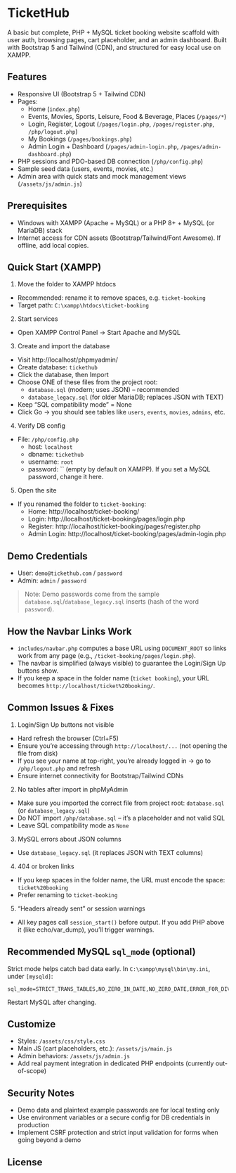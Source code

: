 # TicketHub

A basic but complete, PHP + MySQL ticket booking website scaffold with user auth, browsing pages, cart placeholder, and an admin dashboard. Built with Bootstrap 5 and Tailwind (CDN), and structured for easy local use on XAMPP.

## Features
- Responsive UI (Bootstrap 5 + Tailwind CDN)
- Pages:
  - Home (`index.php`)
  - Events, Movies, Sports, Leisure, Food & Beverage, Places (`/pages/*`)
  - Login, Register, Logout (`/pages/login.php`, `/pages/register.php`, `/php/logout.php`)
  - My Bookings (`/pages/bookings.php`)
  - Admin Login + Dashboard (`/pages/admin-login.php`, `/pages/admin-dashboard.php`)
- PHP sessions and PDO-based DB connection (`/php/config.php`)
- Sample seed data (users, events, movies, etc.)
- Admin area with quick stats and mock management views (`/assets/js/admin.js`)

## Prerequisites
- Windows with XAMPP (Apache + MySQL) or a PHP 8+ + MySQL (or MariaDB) stack
- Internet access for CDN assets (Bootstrap/Tailwind/Font Awesome). If offline, add local copies.

## Quick Start (XAMPP)
1) Move the folder to XAMPP htdocs
- Recommended: rename it to remove spaces, e.g. `ticket-booking`
- Target path: `C:\xampp\htdocs\ticket-booking`

2) Start services
- Open XAMPP Control Panel → Start Apache and MySQL

3) Create and import the database
- Visit http://localhost/phpmyadmin/
- Create database: `tickethub`
- Click the database, then Import
- Choose ONE of these files from the project root:
  - `database.sql` (modern; uses JSON) – recommended
  - `database_legacy.sql` (for older MariaDB; replaces JSON with TEXT)
- Keep “SQL compatibility mode” = None
- Click Go → you should see tables like `users`, `events`, `movies`, `admins`, etc.

4) Verify DB config
- File: `/php/config.php`
  - host: `localhost`
  - dbname: `tickethub`
  - username: `root`
  - password: `` (empty by default on XAMPP). If you set a MySQL password, change it here.

5) Open the site
- If you renamed the folder to `ticket-booking`:
  - Home: http://localhost/ticket-booking/
  - Login: http://localhost/ticket-booking/pages/login.php
  - Register: http://localhost/ticket-booking/pages/register.php
  - Admin Login: http://localhost/ticket-booking/pages/admin-login.php

## Demo Credentials
- User: `demo@tickethub.com` / `password`
- Admin: `admin` / `password`

> Note: Demo passwords come from the sample `database.sql`/`database_legacy.sql` inserts (hash of the word `password`).

## How the Navbar Links Work
- `includes/navbar.php` computes a base URL using `DOCUMENT_ROOT` so links work from any page (e.g., `/ticket-booking/pages/login.php`).
- The navbar is simplified (always visible) to guarantee the Login/Sign Up buttons show.
- If you keep a space in the folder name (`ticket booking`), your URL becomes `http://localhost/ticket%20booking/`.

## Common Issues & Fixes
1) Login/Sign Up buttons not visible
- Hard refresh the browser (Ctrl+F5)
- Ensure you’re accessing through `http://localhost/...` (not opening the file from disk)
- If you see your name at top-right, you’re already logged in → go to `/php/logout.php` and refresh
- Ensure internet connectivity for Bootstrap/Tailwind CDNs

2) No tables after import in phpMyAdmin
- Make sure you imported the correct file from project root: `database.sql` (or `database_legacy.sql`)
- Do NOT import `/php/database.sql` – it’s a placeholder and not valid SQL
- Leave SQL compatibility mode as `None`

3) MySQL errors about JSON columns
- Use `database_legacy.sql` (it replaces JSON with TEXT columns)

4) 404 or broken links
- If you keep spaces in the folder name, the URL must encode the space: `ticket%20booking`
- Prefer renaming to `ticket-booking`

5) “Headers already sent” or session warnings
- All key pages call `session_start()` before output. If you add PHP above it (like echo/var_dump), you’ll trigger warnings.

## Recommended MySQL `sql_mode` (optional)
Strict mode helps catch bad data early. In `C:\xampp\mysql\bin\my.ini`, under `[mysqld]`:
```
sql_mode=STRICT_TRANS_TABLES,NO_ZERO_IN_DATE,NO_ZERO_DATE,ERROR_FOR_DIVISION_BY_ZERO,NO_ENGINE_SUBSTITUTION
```
Restart MySQL after changing.

## Customize
- Styles: `/assets/css/style.css`
- Main JS (cart placeholders, etc.): `/assets/js/main.js`
- Admin behaviors: `/assets/js/admin.js`
- Add real payment integration in dedicated PHP endpoints (currently out-of-scope)

## Security Notes
- Demo data and plaintext example passwords are for local testing only
- Use environment variables or a secure config for DB credentials in production
- Implement CSRF protection and strict input validation for forms when going beyond a demo

## License

